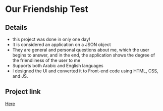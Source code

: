 # Our Friendship Test
## Details
* this project was done in only one day!
* It is considered an application on a JSON object 
* They are general and personal questions about me, which the user begins to answer, and in the end, the application shows the degree of the friendliness of the user to me
* Supports both Arabic and English languages
* I designed the UI and converted it to Front-end code using HTML, CSS, and JS.
## Project link
[Here](https://maromohamedsalah.github.io/Quiz_App/)
